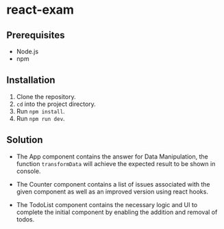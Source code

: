 # react-exam

## Prerequisites

- Node.js
- npm

## Installation

1. Clone the repository.
2. `cd` into the project directory.
3. Run `npm install`.
4. Run `npm run dev`.

## Solution

- The App component contains the answer for Data Manipulation, the function `transformData` will achieve the expected result to be shown in console.

- The Counter component contains a list of issues associated with the given component as well as an improved version using react hooks.

- The TodoList component contains the necessary logic and UI to complete the initial component by enabling the addition and removal of todos.
